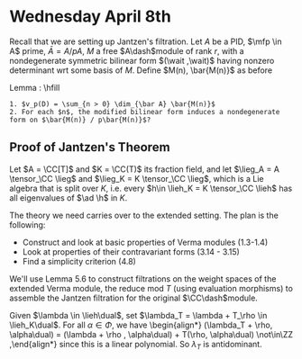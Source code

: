 # Wednesday April 8th

Recall that we are setting up Jantzen's filtration.
Let $A$ be a PID, $\mfp \in A$ prime, $\bar A = A/pA$, $M$ a free $A\dash$module of rank $r$, with a nondegenerate symmetric bilinear form $(\wait ,\wait)$ having nonzero determinant wrt some basis of $M$.
Define $M(n), \bar{M(n)}$ as before

Lemma
:   \hfill

    1. $v_p(D) = \sum_{n > 0} \dim_{\bar A} \bar{M(n)}$
    2. For each $n$, the modified bilinear form induces a nondegenerate form on $\bar{M(n)} / p\bar{M(n)}$?

## Proof of Jantzen's Theorem

Let $A = \CC[T]$ and $K = \CC(T)$ its fraction field, and let $\lieg_A = A \tensor_\CC \lieg$ and $\lieg_K = K \tensor_\CC \lieg$, which is a Lie algebra that is split over $K$, i.e. every $h\in \lieh_K = K \tensor_\CC \lieh$ has all eigenvalues of $\ad \h$ in $K$.

The theory we need carries over to the extended setting.
The plan is the following:

- Construct and look at basic properties of Verma modules (1.3-1.4)
- Look at properties of their contravariant forms (3.14 - 3.15)
- Find a simplicity criterion (4.8)

We'll use Lemma 5.6 to construct filtrations on the weight spaces of the extended Verma module, the reduce mod $T$ (using evaluation morphisms) to assemble the Jantzen filtration for the original $\CC\dash$module.

Given $\lambda \in \lieh\dual$, set $\lambda_T = \lambda + T_\rho \in \lieh_K\dual$.
For all $\alpha\in \Phi$, we have
\begin{align*}
(\lambda_T  + \rho, \alpha\dual) =
(\lambda + \rho , \alpha\dual) + T(\rho, \alpha\dual) \not\in\ZZ
,\end{align*}
since this is a linear polynomial.
So $\lambda_T$ is antidominant.

